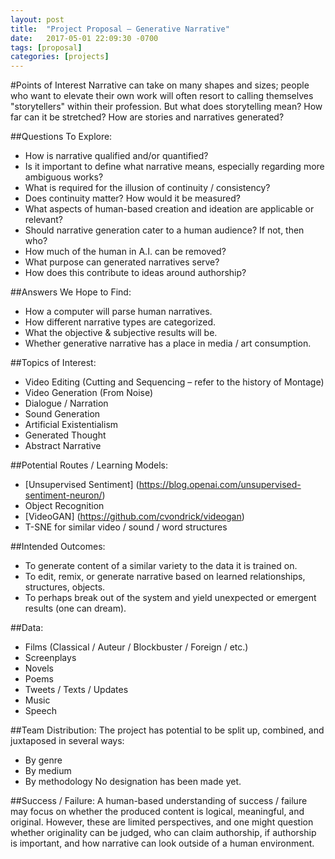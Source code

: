 ```yaml
---
layout: post
title:  "Project Proposal – Generative Narrative"
date:   2017-05-01 22:09:30 -0700
tags: [proposal]
categories: [projects]
---
```


#Points of Interest
Narrative can take on many shapes and sizes; people who want to elevate their own work will often resort to calling themselves "storytellers" within their profession. But what does storytelling mean? How far can it be stretched? How are stories and narratives generated? 

##Questions To Explore:
  * How is narrative qualified and/or quantified?
  * Is it important to define what narrative means, especially regarding more ambiguous works?
  * What is required for the illusion of continuity / consistency?
  * Does continuity matter? How would it be measured?
  * What aspects of human-based creation and ideation are applicable or relevant?
  * Should narrative generation cater to a human audience? If not, then who?
  * How much of the human in A.I. can be removed?
  * What purpose can generated narratives serve?
  * How does this contribute to ideas around authorship?
  
##Answers We Hope to Find:
  * How a computer will parse human narratives.
  * How different narrative types are categorized.
  * What the objective & subjective results will be.
  * Whether generative narrative has a place in media / art consumption.
  
##Topics of Interest:
  * Video Editing (Cutting and Sequencing – refer to the history of Montage)
  * Video Generation (From Noise)
  * Dialogue / Narration
  * Sound Generation
  * Artificial Existentialism
  * Generated Thought
  * Abstract Narrative

##Potential Routes / Learning Models:
  * [Unsupervised Sentiment] (https://blog.openai.com/unsupervised-sentiment-neuron/)
  * Object Recognition
  * [VideoGAN] (https://github.com/cvondrick/videogan)
  * T-SNE for similar video / sound / word structures
  
##Intended Outcomes:
  * To generate content of a similar variety to the data it is trained on.
  * To edit, remix, or generate narrative based on learned relationships, structures, objects.
  * To perhaps break out of the system and yield unexpected or emergent results (one can dream).

##Data:
  * Films (Classical / Auteur / Blockbuster / Foreign / etc.)
  * Screenplays
  * Novels
  * Poems
  * Tweets / Texts / Updates
  * Music
  * Speech
  
##Team Distribution:
The project has potential to be split up, combined, and juxtaposed in several ways:
  * By genre
  * By medium
  * By methodology
No designation has been made yet.

##Success / Failure:
A human-based understanding of success / failure may focus on whether the produced content is logical, meaningful, and original. However, these are limited perspectives, and one might question whether originality can be judged, who can claim authorship, if authorship is important, and how narrative can look outside of a human environment.
